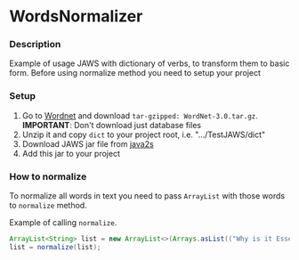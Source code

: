 # WordsNormalizer

### Description

Example of usage JAWS with dictionary of verbs, to transform them to basic form.
Before using normalize method you need to setup your project

### Setup
1. Go to [Wordnet](http://wordnet.princeton.edu/wordnet/download/current-version/) and download `tar-gzipped: WordNet-3.0.tar.gz`. 
**IMPORTANT**: Don't download just database files
2. Unzip it and copy `dict` to your project root, i.e. ".../TestJAWS/dict"
3. Download JAWS jar file from [java2s](http://www.java2s.com/Code/Jar/j/Downloadjawsbinjar.htm)
4. Add this jar to your project

### How to normalize

To normalize all words in text you need to pass `ArrayList` with those words to `normalize` method. 

Example of calling `normalize`. 
```java
ArrayList<String> list = new ArrayList<>(Arrays.asList(("Why is it Essential ... soon!").toLowerCase().replace(",", "").replace("?", " ").replace("!", " ").replace(".", "").split(" ")));
list = normalize(list);
```
